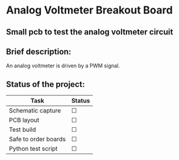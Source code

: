 # Analog Voltmeter Breakout Board

## Small pcb to test the analog voltmeter circuit

## Brief description:
An analog voltmeter is driven by a PWM signal.

## Status of the project:

Task | Status |
---------|--------------|
Schematic capture | &#9744;
PCB layout | &#9744;
Test build | &#9744;
Safe to order boards| &#9744;
Python test script | &#9744;

